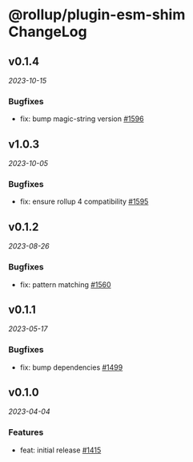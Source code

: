# @rollup/plugin-esm-shim ChangeLog

## v0.1.4

_2023-10-15_

### Bugfixes

- fix: bump magic-string version [#1596](https://github.com/rollup/plugins/pull/1596)

## v1.0.3

_2023-10-05_

### Bugfixes

- fix: ensure rollup 4 compatibility [#1595](https://github.com/rollup/plugins/pull/1595)

## v0.1.2

_2023-08-26_

### Bugfixes

- fix: pattern matching [#1560](https://github.com/rollup/plugins/pull/1560)

## v0.1.1

_2023-05-17_

### Bugfixes

- fix: bump dependencies [#1499](https://github.com/rollup/plugins/pull/1499)

## v0.1.0

_2023-04-04_

### Features

- feat: initial release [#1415](https://github.com/rollup/plugins/pull/1415)
